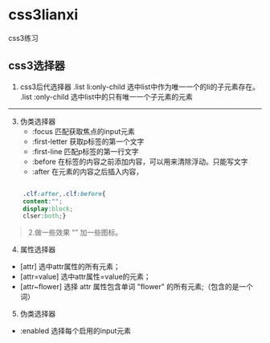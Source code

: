 # css3lianxi
css3练习

## css3选择器

1.  css3后代选择器
	.list li:only-child
	选中list中作为唯一一个的li的子元素存在。
	.list :only-child
	选中list中的只有唯一一个子元素的元素

--------------------------------------------------

3. 伪类选择器
	- :focus 匹配获取焦点的input元素
	- :first-letter 获取p标签的第一个文字
	- :first-line 匹配p标签的第一行文字
	- :before 在标签的内容之前添加内容，可以用来清除浮动。只能写文字
	- :after 在元素的内容之后插入内容，
```css

	.clf:after,.clf:before{
	content:"";
	display:block;
	clser:both;}

```

> 2.做一些效果 “” 加一些图标。


4. 属性选择器
- [attr] 选中attr属性的所有元素；
- [attr=value] 选中attr属性=value的元素；
- [attr~flower]  选择 attr 属性包含单词 "flower" 的所有元素;（包含的是一个词）
5. 伪类选择器
- :enabled 选择每个启用的input元素
